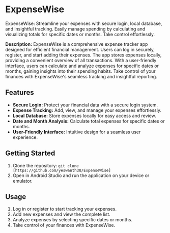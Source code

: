 # ExpenseWise
ExpenseWise: Streamline your expenses with secure login, local database, and insightful tracking. Easily manage spending by calculating and visualizing totals for specific dates or months. Take control effortlessly.

**Description:**
ExpenseWise is a comprehensive expense tracker app designed for efficient financial management. Users can log in securely, register, and start adding their expenses. The app stores expenses locally, providing a convenient overview of all transactions. With a user-friendly interface, users can calculate and analyze expenses for specific dates or months, gaining insights into their spending habits. Take control of your finances with ExpenseWise's seamless tracking and insightful reporting.

## Features

- **Secure Login:** Protect your financial data with a secure login system.
- **Expense Tracking:** Add, view, and manage your expenses effortlessly.
- **Local Database:** Store expenses locally for easy access and review.
- **Date and Month Analysis:** Calculate total expenses for specific dates or months.
- **User-Friendly Interface:** Intuitive design for a seamless user experience.

## Getting Started

1. Clone the repository: `git clone [https://github.com/yeswanth30/ExpenseWise]`
2. Open in Android Studio and run the application on your device or emulator.

## Usage

1. Log in or register to start tracking your expenses.
2. Add new expenses and view the complete list.
3. Analyze expenses by selecting specific dates or months.
4. Take control of your finances with ExpenseWise.
